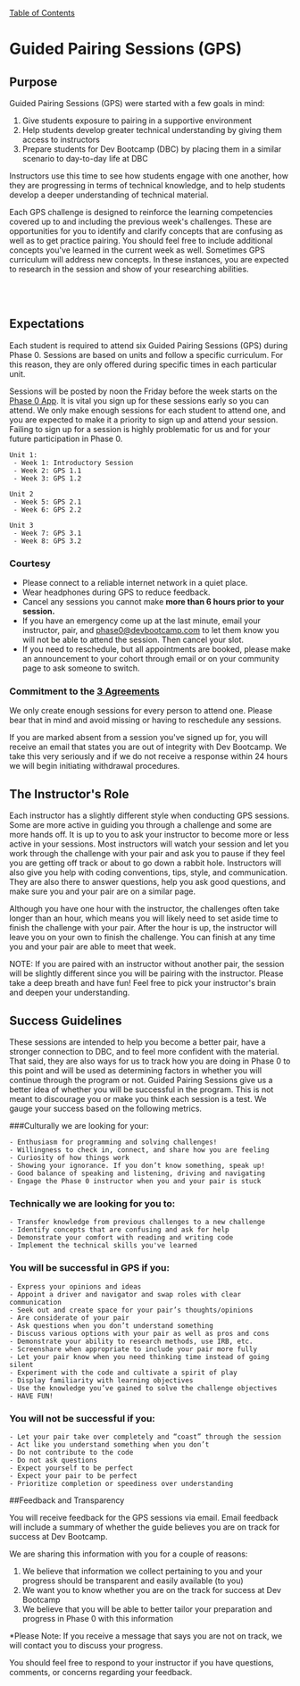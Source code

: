 [Table of Contents](README.md)

# Guided Pairing Sessions (GPS)

## Purpose
Guided Pairing Sessions (GPS) were started with a few goals in mind:

 1. Give students exposure to pairing in a supportive environment
 2. Help students develop greater technical understanding by giving them access to instructors
 3. Prepare students for Dev Bootcamp (DBC) by placing them in a similar scenario to day-to-day life at DBC

Instructors use this time to see how students engage with one another, how they are progressing in terms of technical knowledge, and to help students develop a deeper understanding of technical material.

Each GPS challenge is designed to reinforce the learning competencies covered up to and including the previous week's challenges. These are opportunities for you to identify and clarify concepts that are confusing as well as to get practice pairing. You should feel free to include additional concepts you've learned in the current week as well. Sometimes GPS curriculum will address new concepts. In these instances, you are expected to research in the session and show of your researching abilities. 

<br>
<br>


## Expectations

Each student is required to attend six Guided Pairing Sessions (GPS) during Phase 0. Sessions are based on units and follow a specific curriculum. For this reason, they are only offered during specific times in each particular unit.

Sessions will be posted by noon the Friday before the week starts on the [Phase 0 App](https://phase0.devbootcamp.com). It is vital you sign up for these sessions early so you can attend. We only make enough sessions for each student to attend one, and you are expected to make it a priority to sign up and attend your session. Failing to sign up for a session is highly problematic for us and for your future participation in Phase 0.


	Unit 1:
 	 - Week 1: Introductory Session
 	 - Week 2: GPS 1.1
  	 - Week 3: GPS 1.2

    Unit 2
     - Week 5: GPS 2.1
     - Week 6: GPS 2.2

    Unit 3
     - Week 7: GPS 3.1
     - Week 8: GPS 3.2


### Courtesy

* Please connect to a reliable internet network in a quiet place.
* Wear headphones during GPS to reduce feedback.
* Cancel any sessions you cannot make **more than 6 hours prior to your session.**
* If you have an emergency come up at the last minute, email your instructor, pair, and <phase0@devbootcamp.com> to let them know you will not be able to attend the session. Then cancel your slot.
* If you need to reschedule, but all appointments are booked, please make an announcement to your cohort through email or on your community page to ask someone to switch.

### Commitment to the [3 Agreements](three-agreements.md)

We only create enough sessions for every person to attend one. Please bear that in mind and avoid missing or having to reschedule any sessions.

If you are marked absent from a session you've signed up for, you will receive an email that states you are out of integrity with Dev Bootcamp. We take this very seriously and if we do not receive a response within 24 hours we will begin initiating withdrawal procedures.

## The Instructor's Role

Each instructor has a slightly different style when conducting GPS sessions. Some are more active in guiding you through a challenge and some are more hands off. It is up to you to ask your instructor to become more or less active in your sessions. Most instructors will watch your session and let you work through the challenge with your pair and ask you to pause if they feel you are getting off track or about to go down a rabbit hole. Instructors will also give you help with coding conventions, tips,  style, and communication. They are also there to answer questions, help you ask good questions, and make sure you and your pair are on a similar page.

Although you have one hour with the instructor, the challenges often take longer than an hour, which means you will likely need to set aside time to finish the challenge with your pair. After the hour is up, the instructor will leave you on your own to finish the challenge. You can finish at any time you and your pair are able to meet that week.

NOTE: If you are paired with an instructor without another pair, the session will be slightly different since you will be pairing with the instructor. Please take a deep breath and have fun! Feel free to pick your instructor's brain and deepen your understanding.


## Success Guidelines
These sessions are intended to help you become a better pair, have a stronger connection to DBC, and to feel more confident with the material. That said, they are also ways for us to track how you are doing in Phase 0 to this point and will be used as determining factors in whether you will continue through the program or not. Guided Pairing Sessions give us a better idea of whether you will be successful in the program. This is not meant to discourage you or make you think each session is a test. We gauge your success based on the following metrics.

###Culturally we are looking for your:

	- Enthusiasm for programming and solving challenges!
	- Willingness to check in, connect, and share how you are feeling
	- Curiosity of how things work
	- Showing your ignorance. If you don’t know something, speak up!
	- Good balance of speaking and listening, driving and navigating
	- Engage the Phase 0 instructor when you and your pair is stuck

### Technically we are looking for you to:
	- Transfer knowledge from previous challenges to a new challenge
	- Identify concepts that are confusing and ask for help
	- Demonstrate your comfort with reading and writing code
	- Implement the technical skills you've learned

### You will be successful in GPS if you:
	- Express your opinions and ideas
	- Appoint a driver and navigator and swap roles with clear communication
	- Seek out and create space for your pair’s thoughts/opinions
	- Are considerate of your pair
	- Ask questions when you don’t understand something
	- Discuss various options with your pair as well as pros and cons
	- Demonstrate your ability to research methods, use IRB, etc.
	- Screenshare when appropriate to include your pair more fully
	- Let your pair know when you need thinking time instead of going silent
	- Experiment with the code and cultivate a spirit of play
	- Display familiarity with learning objectives
	- Use the knowledge you’ve gained to solve the challenge objectives
	- HAVE FUN!

### You will not be successful if you:
	- Let your pair take over completely and “coast” through the session
	- Act like you understand something when you don’t
	- Do not contribute to the code
	- Do not ask questions
	- Expect yourself to be perfect
	- Expect your pair to be perfect
	- Prioritize completion or speediness over understanding



##Feedback and Transparency

You will receive feedback for the GPS sessions via email. Email feedback will include a summary of whether the guide believes you are on track for success at Dev Bootcamp.

We are sharing this information with you for a couple of reasons:

1. We believe that information we collect pertaining to you and your progress should be transparent and easily available (to you)
2. We want you to know whether you are on the track for success at Dev Bootcamp
3. We believe that you will be able to better tailor your preparation and progress in Phase 0 with this information

*Please Note: If you receive a message that says you are not on track, we will contact you to discuss your progress.

You should feel free to respond to your instructor if you have questions, comments, or concerns regarding your feedback.




















